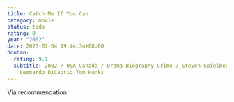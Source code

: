 ```yaml
---
title: Catch Me If You Can
category: movie
status: todo
rating: 0
year: "2002"
date: 2023-07-04 19:44:34+08:00
douban:
  rating: 9.1
  subtitle: 2002 / USA Canada / Drama Biography Crime / Steven Spielberg /
    Leonardo DiCaprio Tom Hanks
---
```


Via recommendation
